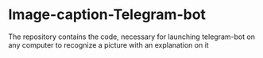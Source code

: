 # Image-caption-Telegram-bot
The repository contains the code, necessary for launching  telegram-bot on any computer to recognize a picture with an explanation on it
